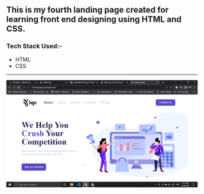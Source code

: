 ## This is my fourth landing page created for learning front end designing using HTML and CSS.

### Tech Stack Used:-
- HTML
- CSS

----

![Image](img/Screenshot%20(358).png
)